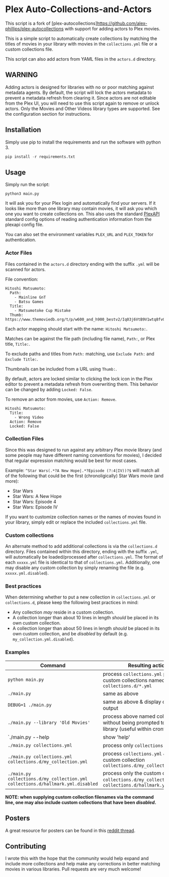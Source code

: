 # Plex Auto-Collections-and-Actors
This script is a fork of [plex-autocollections]https://github.com/alex-phillips/plex-autocollections with support for adding actors to Plex movies.

This is a simple script to automatically create collections by matching the titles of movies in your library with movies in the `collections.yml` file or a custom collections file.

This script can also add actors from YAML files in the `actors.d` directory.

## WARNING
Adding actors is designed for libraries with no or poor matching against metadata agents. By default, the script will lock the actors metadata to prevent a metadata refresh from clearing it. Since actors are not editable from the Plex UI, you will need to use this script again to remove or unlock actors. Only the Movies and Other Videos library types are supported. See the configuration section for instructions.

## Installation
Simply use pip to install the requirements and run the software with python 3.

```python
pip install -r requirements.txt
```

## Usage
Simply run the script:
```
python3 main.py
```

It will ask you for your Plex login and automatically find your servers. If it looks like more than one library may contain movies, it will ask you which one you want to create collections on. This also uses the standard [PlexAPI](https://pypi.org/project/PlexAPI/) standard config options of reading authentication information from the plexapi config file.

You can also set the environment variables `PLEX_URL` and `PLEX_TOKEN` for authentication.

### Actor Files

Files contained in the `actors.d` directory ending with the suffix `.yml` will be scanned for actors.

File convention:
```
Hitoshi Matsumoto:
  Path:
    - Mainline GnT
    - Batsu Games
  Title:
    - Matsumotoke Cup Mistake
  Thumb: https://www.themoviedb.org/t/p/w600_and_h900_bestv2/Iq03j6VtB9V1wtq8fvGNEcmW9.jpg
```

Each actor mapping should start with the name: `Hitoshi Matsumoto:`.

Matches can be against the file path (including file name), `Path:`, or Plex title, `Title:`.

To exclude paths and titles from `Path:` matching, use `Exclude Path:` and `Exclude Title:`.

Thumbnails can be included from a URL using `Thumb:`.

By default, actors are locked similar to clicking the lock icon in the Plex editor to prevent a metadata refresh from overwriting them. This behavior can be changed by adding `Locked: False`.

To remove an actor from movies, use `Action: Remove`.

```
Hitoshi Matsumoto:
  Title:
    - Wrong Video
  Action: Remove
  Locked: False
```

### Collection Files

Since this was designed to run against any arbitrary Plex movie library (and some people may have different naming conventions for movies), I decided that regular expression matching would be best for most cases.

Example:
`^Star Wars(.*?A New Hope|.*?Episode (?:4|IV))?$` will match all of the following that could be the first (chronoligically) Star Wars movie (and more):
* Star Wars
* Star Wars: A New Hope
* Star Wars: Episode 4
* Star Wars: Episode IV

If you want to customize collection names or the names of movies found in your library, simply edit or replace the included `collections.yml` file.

### Custom collections
An alternate method to add additional collections is via the `collections.d`
directory. Files contained within this directory, ending with the suffix `.yml`,
will automatically be loaded/processed after `collections.yml`. The format of
each `xxxxx.yml` file is identical to that of `collections.yml`. Additionally, one may
disable any custom collection by simply renaming the file (e.g. `xxxxx.yml.disabled`).

### Best practices
When determining whether to put a new collection in `collections.yml` or
`collections.d`, please keep the following best practices in mind:
* Any collection _may_ reside in a custom collection.
* A collection longer than about 10 lines in length _should_ be placed in its own
  custom collection.
* A collection longer than about 50 lines in length _should_ be placed in its own
  custom collection, and be _disabled_ by default (e.g.
  `my_collection.yml.disabled`).

### Examples
| Command                                                                         | Resulting action |
| ------------------------------------------------------------------------------- | ---------------- |
| `python main.py`                                                                | process `collections.yml` plus any custom collections named `collections.d/*.yml` |
| `./main.py`                                                                     | same as above |
| `DEBUG=1 ./main.py`                                                             | same as above & display debugging output |
| `./main.py --library 'Old Movies'`                                              | process above named collections without being prompted to select the library (useful within crontab) |
| `./main.py --help                                                               | show 'help' |
| `./main.py collections.yml`                                                     | process only `collections.yml` |
| `./main.py collections.yml collections.d/my_collection.yml`                     | process `collections.yml` & the custom collection `collections.d/my_collection.yml` |
| `./main.py collections.d/my_collection.yml collections.d/hallmark.yml.disabled` | process only the custom collections `collections.d/my_collection.yml` & `collections.d/hallmark.yml.disabled` |

**NOTE: when supplying custom collection filenames via the command
line, one may also include custom collections that have been _disabled_.**

## Posters

A great resource for posters can be found in this [reddit thread](https://www.reddit.com/r/PlexPosters/comments/8vny7j/an_index_of_utheo00s_473_collections_posters/).

## Contributing
I wrote this with the hope that the community would help expand and include more collections and help make any corrections in better matching movies in various libraries. Pull requests are very much welcome!
